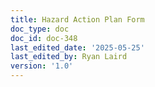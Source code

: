 ```yaml
---
title: Hazard Action Plan Form
doc_type: doc
doc_id: doc-348
last_edited_date: '2025-05-25'
last_edited_by: Ryan Laird
version: '1.0'
---
```


<!-- Unsupported block type: table -->
